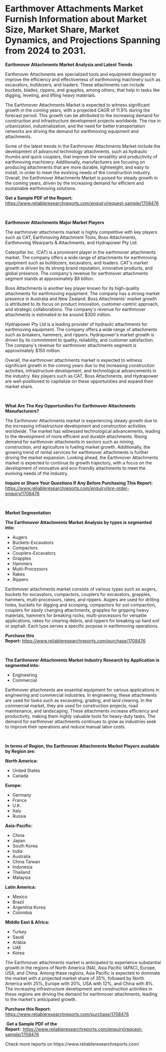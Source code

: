 <p><h1>Earthmover Attachments Market Furnish Information about Market Size, Market Share, Market Dynamics, and Projections Spanning from 2024 to 2031.</h1></p><p><strong>Earthmover Attachments Market Analysis and Latest Trends</strong></p>
<p><p>Earthmover Attachments are specialized tools and equipment designed to improve the efficiency and effectiveness of earthmoving machinery such as excavators, bulldozers, and loaders. These attachments can include buckets, blades, rippers, and grapples, among others, that help in tasks like digging, leveling, and lifting heavy materials.</p><p>The Earthmover Attachments Market is expected to witness significant growth in the coming years, with a projected CAGR of 11.9% during the forecast period. This growth can be attributed to the increasing demand for construction and infrastructure development projects worldwide. The rise in urbanization, industrialization, and the need for better transportation networks are driving the demand for earthmoving equipment and attachments.</p><p>Some of the latest trends in the Earthmover Attachments Market include the development of advanced technology attachments, such as hydraulic thumbs and quick couplers, that improve the versatility and productivity of earthmoving machinery. Additionally, manufacturers are focusing on producing attachments that are more durable, lightweight, and easy to install, in order to meet the evolving needs of the construction industry. Overall, the Earthmover Attachments Market is poised for steady growth in the coming years, driven by the increasing demand for efficient and sustainable earthmoving solutions.</p></p>
<p><strong>Get a Sample PDF of the Report:&nbsp;</strong> <a href="https://www.reliableresearchreports.com/enquiry/request-sample/1708476">https://www.reliableresearchreports.com/enquiry/request-sample/1708476</a></p>
<p>&nbsp;</p>
<p><strong>Earthmover Attachments Major Market Players</strong></p>
<p><p>The earthmover attachments market is highly competitive with key players such as CAT, Earthmoving Attachment Tools, Boss Attachments, Earthmoving Wearparts & Attachments, and Hydrapower Pty Ltd. </p><p>Caterpillar Inc. (CAT) is a prominent player in the earthmover attachments market. The company offers a wide range of attachments for earthmoving equipment such as bulldozers, excavators, and loaders. CAT's market growth is driven by its strong brand reputation, innovative products, and global presence. The company's revenue for earthmover attachments segment stands at approximately $8 billion.</p><p>Boss Attachments is another key player known for its high-quality attachments for earthmoving equipment. The company has a strong market presence in Australia and New Zealand. Boss Attachments' market growth is attributed to its focus on product innovation, customer-centric approach, and strategic collaborations. The company's revenue for earthmover attachments is estimated to be around $300 million.</p><p>Hydrapower Pty Ltd is a leading provider of hydraulic attachments for earthmoving equipment. The company offers a wide range of attachments such as breakers, hammers, and rippers. Hydrapower's market growth is driven by its commitment to quality, reliability, and customer satisfaction. The company's revenue for earthmover attachments segment is approximately $150 million.</p><p>Overall, the earthmover attachments market is expected to witness significant growth in the coming years due to the increasing construction activities, infrastructure development, and technological advancements in the industry. Key players such as CAT, Boss Attachments, and Hydrapower are well-positioned to capitalize on these opportunities and expand their market share.</p></p>
<p>&nbsp;</p>
<p><strong>What Are The Key Opportunities For Earthmover Attachments Manufacturers?</strong></p>
<p><p>The Earthmover Attachments market is experiencing steady growth due to the increasing infrastructure development and construction activities worldwide. The market has witnessed technological advancements, leading to the development of more efficient and durable attachments. Rising demand for earthmover attachments in sectors such as mining, construction, and agriculture is fueling market growth. Additionally, the growing trend of rental services for earthmover attachments is further driving the market expansion. Looking ahead, the Earthmover Attachments market is expected to continue its growth trajectory, with a focus on the development of innovative and eco-friendly attachments to meet the evolving needs of the industry.</p></p>
<p><strong>Inquire or Share Your Questions If Any Before Purchasing This Report:</strong> <a href="https://www.reliableresearchreports.com/enquiry/pre-order-enquiry/1708476">https://www.reliableresearchreports.com/enquiry/pre-order-enquiry/1708476</a></p>
<p>&nbsp;</p>
<p><strong>Market Segmentation</strong></p>
<p><strong>The Earthmover Attachments Market Analysis by types is segmented into:</strong></p>
<p><ul><li>Augers</li><li>Buckets-Excavators</li><li>Compactors</li><li>Couplers-Excavators</li><li>Grapples</li><li>Hammers</li><li>Multi-Processors</li><li>Rakes</li><li>Rippers</li></ul></p>
<p><p>Earthmover attachments market consists of various types such as augers, buckets for excavators, compactors, couplers for excavators, grapples, hammers, multi-processors, rakes, and rippers. Augers are used for drilling holes, buckets for digging and scooping, compactors for soil compaction, couplers for easily changing attachments, grapples for gripping heavy materials, hammers for breaking rocks, multi-processors for versatile applications, rakes for clearing debris, and rippers for breaking up hard soil or asphalt. Each type serves a specific purpose in earthmoving operations.</p></p>
<p><strong>Purchase this Report:&nbsp;</strong><a href="https://www.reliableresearchreports.com/purchase/1708476">https://www.reliableresearchreports.com/purchase/1708476</a></p>
<p>&nbsp;</p>
<p><strong>The Earthmover Attachments Market Industry Research by Application is segmented into:</strong></p>
<p><ul><li>Engineering</li><li>Commercial</li></ul></p>
<p><p>Earthmover attachments are essential equipment for various applications in engineering and commercial industries. In engineering, these attachments are used for tasks such as excavating, grading, and land clearing. In the commercial market, they are used for construction projects, road maintenance, and landscaping. These attachments increase efficiency and productivity, making them highly valuable tools for heavy-duty tasks. The demand for earthmover attachments continues to grow as industries seek to improve their operations and reduce manual labor costs.</p></p>
<p>&nbsp;</p>
<p><strong>In terms of Region, the Earthmover Attachments Market Players available by Region are:</strong></p>
<p>
    <p> <strong> North America: </strong>
        <ul>
            <li>United States</li>
            <li>Canada</li>
        </ul>
        </p> 
    <p> <strong> Europe: </strong>
        <ul>
            <li>Germany</li>
            <li>France</li>
            <li>U.K.</li>
            <li>Italy</li>
            <li>Russia</li>
        </ul>
        </p> 
    <p> <strong> Asia-Pacific: </strong>
        <ul>
            <li>China</li>
            <li>Japan</li>
            <li>South Korea</li>
            <li>India</li>
            <li>Australia</li>
            <li>China Taiwan</li>
            <li>Indonesia</li>
            <li>Thailand</li>
            <li>Malaysia</li>
        </ul>
        </p> 
    <p> <strong> Latin America: </strong>
        <ul>
            <li>Mexico</li>
            <li>Brazil</li>
            <li>Argentina Korea</li>
            <li>Colombia</li>
        </ul>
        </p> 
    <p> <strong> Middle East & Africa: </strong>
        <ul>
            <li>Turkey</li>
            <li>Saudi</li>
            <li>Arabia</li>
            <li>UAE</li>
            <li>Korea</li>
        </ul>
    </p>
    </p>
<p><p>The Earthmover attachments market is anticipated to experience substantial growth in the regions of North America (NA), Asia Pacific (APAC), Europe, USA, and China. Among these regions, Asia Pacific is expected to dominate the market with a projected market share of 35%, followed by North America with 25%, Europe with 20%, USA with 12%, and China with 8%. The increasing infrastructure development and construction activities in these regions are driving the demand for earthmover attachments, leading to the market's anticipated growth.</p></p>
<p><strong>Purchase this Report: </strong><a href="https://www.reliableresearchreports.com/purchase/1708476">https://www.reliableresearchreports.com/purchase/1708476</a></p>
<p>&nbsp;<strong>Get a Sample PDF of the Report:&nbsp;&nbsp;</strong><a href="https://www.reliableresearchreports.com/enquiry/request-sample/1708476">https://www.reliableresearchreports.com/enquiry/request-sample/1708476</a></p>
<p><strong></strong></p>
<p>Check more reports on https://www.reliableresearchreports.com/</p>